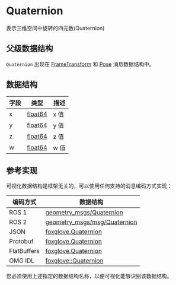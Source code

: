 # Quaternion

表示三维空间中旋转的四元数(Quaternion)

## 父级数据结构

`Quaternion` 出现在 [FrameTransform](/) 和 [Pose](/) 消息数据结构中。

## 数据结构

| 字段 | 类型 | 描述 |
| --- | --- | --- |
| x | [float64](/) | x 值 |
| y | [float64](/) | y 值 |
| z | [float64](/) | z 值 |
| w | [float64](/) | w 值 |

## 参考实现

可视化数据结构是框架无关的，可以使用任何支持的消息编码方式实现：

| 编码方式 | 数据结构 |
| --- | --- |
| ROS 1 | [geometry_msgs/Quaternion](https://docs.ros.org/en/noetic/api/geometry_msgs/html/msg/Quaternion.html) |
| ROS 2 | [geometry_msgs/msg/Quaternion](https://docs.ros2.org/galactic/api/geometry_msgs/msg/Quaternion.html) |
| JSON | [foxglove.Quaternion](https://github.com/foxglove/foxglove-sdk/blob/main/schemas/jsonschema/Quaternion.json) |
| Protobuf | [foxglove.Quaternion](https://github.com/foxglove/foxglove-sdk/blob/main/schemas/proto/foxglove/Quaternion.proto) |
| FlatBuffers | [foxglove.Quaternion](https://github.com/foxglove/foxglove-sdk/blob/main/schemas/flatbuffer/Quaternion.fbs) |
| OMG IDL | [foxglove::Quaternion](https://github.com/foxglove/foxglove-sdk/blob/main/schemas/omgidl/foxglove/Quaternion.idl) |

您必须使用上述指定的数据结构名称，以便可视化能够识别该数据结构。
